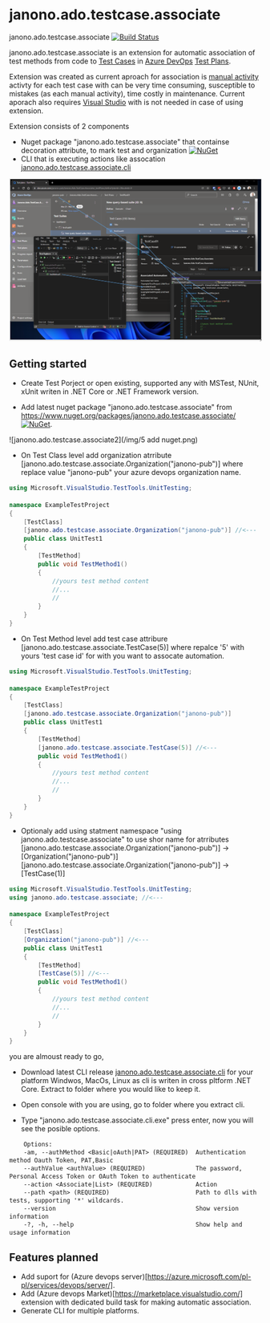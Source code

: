# janono.ado.testcase.associate
janono.ado.testcase.associate
[![Build Status](https://dev.azure.com/janono-pub/Janono.Ado.TestCase.Associate/_apis/build/status/janono.ado.testcase.associate-ci%20dotnet%206.0?branchName=master)](https://dev.azure.com/janono-pub/Janono.Ado.TestCase.Associate/_build/latest?definitionId=33&branchName=master)

janono.ado.testcase.associate is an extension for automatic association of test methods from code to [Test Cases](https://docs.microsoft.com/en-us/azure/devops/test/create-a-test-plan?view=azure-devops) in [Azure DevOps](https://azure.microsoft.com/en-us/services/devops/) [Test Plans](https://azure.microsoft.com/en-us/services/devops/test-plans/).

Extension was created as current aproach for association is [manual activity](https://docs.microsoft.com/en-us/azure/devops/test/associate-automated-test-with-test-case?view=azure-devops) activty for each test case with can be very time consuming, susceptible to mistakes (as each manual activity), time costly in maintenance. Current aporach also requires [Visual Studio](https://visualstudio.microsoft.com/pl/) with is not needed in case of using extension.

Extension consists of 2 components
* Nuget package "janono.ado.testcase.associate" that containse decoration attribute, to mark test and organization [![NuGet](https://img.shields.io/nuget/v/janono.ado.testcase.associate.svg?style=flat-square&label=nuget)](https://www.nuget.org/packages/janono.ado.testcase.associate/) 
* CLI that is executing actions like assocation [janono.ado.testcase.associate.cli](https://github.com/JanuszNowak/janono.ado.testcase.associate.cli)

<!-- ![](/img/packageIcon.png) -->
![janono.ado.testcase.associate](/img/end2.png)
 

<!-- 
[![Bugs](https://sonarcloud.io/api/project_badges/measure?project=JanuszNowak_janono.ado.testcase.associate&metric=bugs)](https://sonarcloud.io/dashboard?id=JanuszNowak_janono.ado.testcase.associate)
[![Code Smells](https://sonarcloud.io/api/project_badges/measure?project=JanuszNowak_janono.ado.testcase.associate&metric=code_smells)](https://sonarcloud.io/dashboard?id=JanuszNowak_janono.ado.testcase.associate)
[![Coverage](https://sonarcloud.io/api/project_badges/measure?project=JanuszNowak_janono.ado.testcase.associate&metric=coverage)](https://sonarcloud.io/dashboard?id=JanuszNowak_janono.ado.testcase.associate)
[![Duplicated Lines (%)](https://sonarcloud.io/api/project_badges/measure?project=JanuszNowak_janono.ado.testcase.associate&metric=duplicated_lines_density)](https://sonarcloud.io/dashboard?id=JanuszNowak_janono.ado.testcase.associate)
[![Lines of Code](https://sonarcloud.io/api/project_badges/measure?project=JanuszNowak_janono.ado.testcase.associate&metric=ncloc)](https://sonarcloud.io/dashboard?id=JanuszNowak_janono.ado.testcase.associate)
[![Maintainability Rating](https://sonarcloud.io/api/project_badges/measure?project=JanuszNowak_janono.ado.testcase.associate&metric=sqale_rating)](https://sonarcloud.io/dashboard?id=JanuszNowak_janono.ado.testcase.associate)
[![Quality Gate Status](https://sonarcloud.io/api/project_badges/measure?project=JanuszNowak_janono.ado.testcase.associate&metric=alert_status)](https://sonarcloud.io/dashboard?id=JanuszNowak_janono.ado.testcase.associate)
[![Reliability Rating](https://sonarcloud.io/api/project_badges/measure?project=JanuszNowak_janono.ado.testcase.associate&metric=reliability_rating)](https://sonarcloud.io/dashboard?id=JanuszNowak_janono.ado.testcase.associate)
[![Security Rating](https://sonarcloud.io/api/project_badges/measure?project=JanuszNowak_janono.ado.testcase.associate&metric=security_rating)](https://sonarcloud.io/dashboard?id=JanuszNowak_janono.ado.testcase.associate)
[![Technical Debt](https://sonarcloud.io/api/project_badges/measure?project=JanuszNowak_janono.ado.testcase.associate&metric=sqale_index)](https://sonarcloud.io/dashboard?id=JanuszNowak_janono.ado.testcase.associate)
[![Vulnerabilities](https://sonarcloud.io/api/project_badges/measure?project=JanuszNowak_janono.ado.testcase.associate&metric=vulnerabilities)](https://sonarcloud.io/dashboard?id=JanuszNowak_janono.ado.testcase.associate)

[![Quality gate](https://sonarcloud.io/api/project_badges/quality_gate?project=JanuszNowak_janono.ado.testcase.associate)](https://sonarcloud.io/dashboard?id=JanuszNowak_janono.ado.testcase.associate)

[![SonarCloud](https://sonarcloud.io/images/project_badges/sonarcloud-white.svg)](https://sonarcloud.io/dashboard?id=JanuszNowak_janono.ado.testcase.associate)


![Azure DevOps coverage](https://img.shields.io/azure-devops/coverage/janono-pub/Janono.Ado.TestCase.Associate/33)
![Azure DevOps tests](https://img.shields.io/azure-devops/tests/janono-pub/Janono.Ado.TestCase.Associate/33)
![Azure DevOps builds (branch)](https://img.shields.io/azure-devops/build/janono-pub/Janono.Ado.TestCase.Associate/33/master?label=master)
![Nuget](https://img.shields.io/nuget/dt/janono.ado.testcase.associate) -->




## Getting started

* Create Test Porject or open existing, supported any with MSTest, NUnit, xUnit writen in .NET Core or .NET Framework version.

* Add latest nuget package "janono.ado.testcase.associate" from https://www.nuget.org/packages/janono.ado.testcase.associate/ [![NuGet](https://img.shields.io/nuget/v/janono.ado.testcase.associate.svg?style=flat-square&label=nuget)](https://www.nuget.org/packages/janono.ado.testcase.associate/). 

![janono.ado.testcase.associate2](/img/5 add nuget.png)


* On Test Class level add organization atrribute [janono.ado.testcase.associate.Organization("janono-pub")] where replace value "janono-pub" your azure devops organization name.
```cs
using Microsoft.VisualStudio.TestTools.UnitTesting;

namespace ExampleTestProject
{
    [TestClass]
    [janono.ado.testcase.associate.Organization("janono-pub")] //<---
    public class UnitTest1
    {
        [TestMethod]        
        public void TestMethod1()
        {
            //yours test method content
            //...
            //
        }
    }
}
```


* On Test Method  level add test case attribure [janono.ado.testcase.associate.TestCase(5)]  where repalce '5' with yours 'test case id' for with you want to assocate automation.
```cs
using Microsoft.VisualStudio.TestTools.UnitTesting;

namespace ExampleTestProject
{
    [TestClass]
    [janono.ado.testcase.associate.Organization("janono-pub")]
    public class UnitTest1
    {
        [TestMethod]
        [janono.ado.testcase.associate.TestCase(5)] //<---
        public void TestMethod1()
        {
            //yours test method content
            //...
            //
        }
    }
}
```


* Optionaly add using statment namespace "using janono.ado.testcase.associate" to use shor name for atrributes 
[janono.ado.testcase.associate.Organization("janono-pub")] ->  [Organization("janono-pub")]
[janono.ado.testcase.associate.Organization("janono-pub")] ->  [TestCase(1)]
```cs
using Microsoft.VisualStudio.TestTools.UnitTesting;
using janono.ado.testcase.associate; //<---

namespace ExampleTestProject
{
    [TestClass]
    [Organization("janono-pub")] //<---
    public class UnitTest1
    {
        [TestMethod]
        [TestCase(5)] //<---
        public void TestMethod1()
        {
            //yours test method content
            //...
            //
        }
    }
}
```


you are almoust ready to go, 

* Download latest CLI release [janono.ado.testcase.associate.cli](https://github.com/JanuszNowak/janono.ado.testcase.associate.cli/releases) for your platform Windwos, MacOs, Linux as cli is writen in cross pltform .NET Core. Extract to folder where you would like to keep it.

* Open console with you are using, go to folder where you extract cli.

* Type "janono.ado.testcase.associate.cli.exe" press enter, now you will see the posible options.
```
    Options:
    -am, --authMethod <Basic|oAuth|PAT> (REQUIRED)  Authentication method Oauth Token, PAT,Basic
    --authValue <authValue> (REQUIRED)              The password, Personal Access Token or OAuth Token to authenticate
    --action <Associate|List> (REQUIRED)            Action
    --path <path> (REQUIRED)                        Path to dlls with tests, supporting '*' wildcards.
    --version                                       Show version information
    -?, -h, --help                                  Show help and usage information
```

<!-- normalny you 
would open test exproler from visual studio and then find corepoding test, 
then you would connect from Team Explorer to yours Azure DevOps organization,
Then you will query for specitc test case Id for ith oyu would like to assocate or run query to find it.
All that you will repat or update  for each test case for with you have automation.  -->




## Features planned
* Add suport for (Azure devops server)[https://azure.microsoft.com/pl-pl/services/devops/server/].
* Add (Azure devops Market)[https://marketplace.visualstudio.com/] extension with dedicated build task for making automatic association. 
* Generate CLI for multiple platforms.